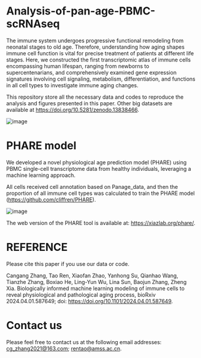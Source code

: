 # Analysis-of-pan-age-PBMC-scRNAseq

The immune system undergoes progressive functional remodeling from neonatal stages to old age. Therefore, understanding how aging shapes immune cell function is vital for precise treatment of patients at different life stages. Here, we constructed the first transcriptomic atlas of immune cells encompassing human lifespan, ranging from newborns to supercentenarians, and comprehensively examined gene expression signatures involving cell signaling, metabolism, differentiation, and functions in all cell types to investigate immune aging changes.

This repository store all the necessary data and codes to reproduce the analysis and figures presented in this paper. Other big datasets are available at https://doi.org/10.5281/zenodo.13838466. 


![image](https://github.com/user-attachments/assets/a62c48bf-c140-4540-8822-e1b4c8812a9f)



# PHARE model

We developed a novel physiological age prediction model (PHARE) using PBMC single-cell transcriptome data from healthy individuals, leveraging a machine learning approach.

All cells received cell annotation based on Panage_data, and then the proportion of all immune cell types was calculated to train the PHARE model (https://github.com/cliffren/PHARE).

![image](https://github.com/user-attachments/assets/d70b990a-f53b-40f3-916c-ad8a58f2ecd4)

The web version of the PHARE tool is available at: https://xiazlab.org/phare/.

# REFERENCE 
Please cite this paper if you use our data or code.

Cangang Zhang, Tao Ren, Xiaofan Zhao, Yanhong Su, Qianhao Wang, Tianzhe Zhang, Boxiao He, Ling-Yun Wu, Lina Sun, Baojun Zhang, Zheng Xia. Biologically informed machine learning modeling of immune cells to reveal physiological and pathological aging process, bioRxiv 2024.04.01.587649; doi: https://doi.org/10.1101/2024.04.01.587649.

# Contact us
Please feel free to contact us at the following email addresses: cg_zhang2021@163.com; rentao@amss.ac.cn.

